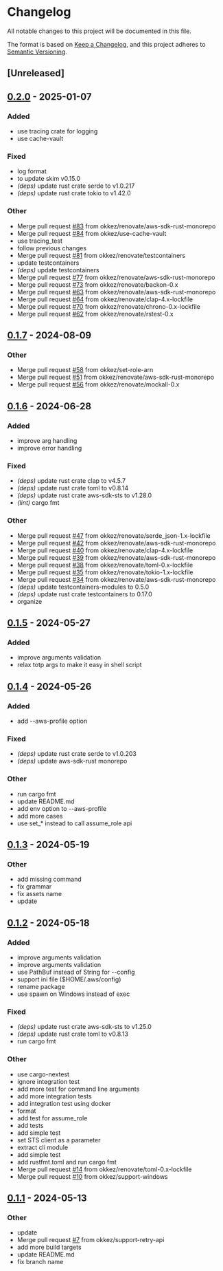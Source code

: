 # Changelog
All notable changes to this project will be documented in this file.

The format is based on [Keep a Changelog](https://keepachangelog.com/en/1.0.0/),
and this project adheres to [Semantic Versioning](https://semver.org/spec/v2.0.0.html).

## [Unreleased]

## [0.2.0](https://github.com/okkez/aws-assume-role-rs/compare/v0.1.7...v0.2.0) - 2025-01-07

### Added

- use tracing crate for logging
- use cache-vault

### Fixed

- log format
- to update skim v0.15.0
- *(deps)* update rust crate serde to v1.0.217
- *(deps)* update rust crate tokio to v1.42.0

### Other

- Merge pull request [#83](https://github.com/okkez/aws-assume-role-rs/pull/83) from okkez/renovate/aws-sdk-rust-monorepo
- Merge pull request [#84](https://github.com/okkez/aws-assume-role-rs/pull/84) from okkez/use-cache-vault
- use tracing_test
- follow previous changes
- Merge pull request [#81](https://github.com/okkez/aws-assume-role-rs/pull/81) from okkez/renovate/testcontainers
- update testcontainers
- *(deps)* update testcontainers
- Merge pull request [#77](https://github.com/okkez/aws-assume-role-rs/pull/77) from okkez/renovate/aws-sdk-rust-monorepo
- Merge pull request [#73](https://github.com/okkez/aws-assume-role-rs/pull/73) from okkez/renovate/backon-0.x
- Merge pull request [#63](https://github.com/okkez/aws-assume-role-rs/pull/63) from okkez/renovate/aws-sdk-rust-monorepo
- Merge pull request [#64](https://github.com/okkez/aws-assume-role-rs/pull/64) from okkez/renovate/clap-4.x-lockfile
- Merge pull request [#70](https://github.com/okkez/aws-assume-role-rs/pull/70) from okkez/renovate/chrono-0.x-lockfile
- Merge pull request [#62](https://github.com/okkez/aws-assume-role-rs/pull/62) from okkez/renovate/rstest-0.x

## [0.1.7](https://github.com/okkez/aws-assume-role-rs/compare/v0.1.6...v0.1.7) - 2024-08-09

### Other
- Merge pull request [#58](https://github.com/okkez/aws-assume-role-rs/pull/58) from okkez/set-role-arn
- Merge pull request [#51](https://github.com/okkez/aws-assume-role-rs/pull/51) from okkez/renovate/aws-sdk-rust-monorepo
- Merge pull request [#56](https://github.com/okkez/aws-assume-role-rs/pull/56) from okkez/renovate/mockall-0.x

## [0.1.6](https://github.com/okkez/aws-assume-role-rs/compare/v0.1.5...v0.1.6) - 2024-06-28

### Added
- improve arg handling
- improve error handling

### Fixed
- *(deps)* update rust crate clap to v4.5.7
- *(deps)* update rust crate toml to v0.8.14
- *(deps)* update rust crate aws-sdk-sts to v1.28.0
- *(lint)* cargo fmt

### Other
- Merge pull request [#47](https://github.com/okkez/aws-assume-role-rs/pull/47) from okkez/renovate/serde_json-1.x-lockfile
- Merge pull request [#42](https://github.com/okkez/aws-assume-role-rs/pull/42) from okkez/renovate/aws-sdk-rust-monorepo
- Merge pull request [#40](https://github.com/okkez/aws-assume-role-rs/pull/40) from okkez/renovate/clap-4.x-lockfile
- Merge pull request [#39](https://github.com/okkez/aws-assume-role-rs/pull/39) from okkez/renovate/aws-sdk-rust-monorepo
- Merge pull request [#38](https://github.com/okkez/aws-assume-role-rs/pull/38) from okkez/renovate/toml-0.x-lockfile
- Merge pull request [#35](https://github.com/okkez/aws-assume-role-rs/pull/35) from okkez/renovate/tokio-1.x-lockfile
- Merge pull request [#34](https://github.com/okkez/aws-assume-role-rs/pull/34) from okkez/renovate/aws-sdk-rust-monorepo
- *(deps)* update testcontainers-modules to 0.5.0
- *(deps)* update rust crate testcontainers to 0.17.0
- organize

## [0.1.5](https://github.com/okkez/aws-assume-role-rs/compare/v0.1.4...v0.1.5) - 2024-05-27

### Added
- improve arguments validation
- relax totp args to make it easy in shell script

## [0.1.4](https://github.com/okkez/aws-assume-role-rs/compare/v0.1.3...v0.1.4) - 2024-05-26

### Added
- add --aws-profile option

### Fixed
- *(deps)* update rust crate serde to v1.0.203
- *(deps)* update aws-sdk-rust monorepo

### Other
- run cargo fmt
- update README.md
- add env option to --aws-profile
- add more cases
- use set_* instead to call assume_role api

## [0.1.3](https://github.com/okkez/aws-assume-role-rs/compare/v0.1.2...v0.1.3) - 2024-05-19

### Other
- add missing command
- fix grammar
- fix assets name
- update

## [0.1.2](https://github.com/okkez/aws-assume-role-rs/compare/v0.1.1...v0.1.2) - 2024-05-18

### Added
- improve arguments validation
- improve arguments validation
- use PathBuf instead of String for --config
- support ini file ($HOME/.aws/config)
- rename package
- use spawn on Windows instead of exec

### Fixed
- *(deps)* update rust crate aws-sdk-sts to v1.25.0
- *(deps)* update rust crate toml to v0.8.13
- run cargo fmt

### Other
- use cargo-nextest
- ignore integration test
- add more test for command line arguments
- add more integration tests
- add integration test using docker
- format
- add test for assume_role
- add tests
- add simple test
- set STS client as a parameter
- extract cli module
- add simple test
- add rustfmt.toml and run cargo fmt
- Merge pull request [#14](https://github.com/okkez/aws-assume-role-rs/pull/14) from okkez/renovate/toml-0.x-lockfile
- Merge pull request [#10](https://github.com/okkez/aws-assume-role-rs/pull/10) from okkez/support-windows

## [0.1.1](https://github.com/okkez/aws-assume-role-rs/compare/v0.1.0...v0.1.1) - 2024-05-13

### Other
- update
- Merge pull request [#7](https://github.com/okkez/aws-assume-role-rs/pull/7) from okkez/support-retry-api
- add more build targets
- update README.md
- fix branch name

